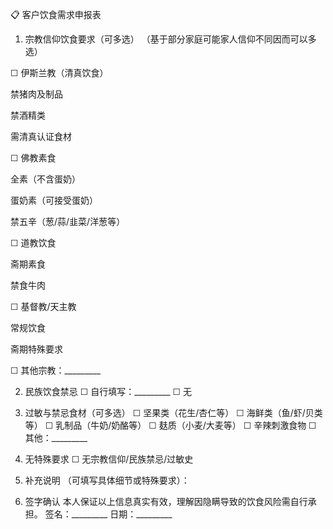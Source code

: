 📋 客户饮食需求申报表

1. 宗教信仰饮食要求（可多选）
（基于部分家庭可能家人信仰不同因而可以多选）

☐ 伊斯兰教（清真饮食）

禁猪肉及制品

禁酒精类

需清真认证食材

☐ 佛教素食

全素（不含蛋奶）

蛋奶素（可接受蛋奶）

禁五辛（葱/蒜/韭菜/洋葱等）

☐ 道教饮食

斋期素食

禁食牛肉

☐ 基督教/天主教

常规饮食

斋期特殊要求

☐ 其他宗教：_________

2. 民族饮食禁忌
☐ 自行填写：_________
☐ 无

3. 过敏与禁忌食材（可多选）
☐ 坚果类（花生/杏仁等）
☐ 海鲜类（鱼/虾/贝类等）
☐ 乳制品（牛奶/奶酪等）
☐ 麸质（小麦/大麦等）
☐ 辛辣刺激食物
☐ 其他：_________

4. 无特殊要求
☐ 无宗教信仰/民族禁忌/过敏史

5. 补充说明
（可填写具体细节或特殊要求）：

6. 签字确认
本人保证以上信息真实有效，理解因隐瞒导致的饮食风险需自行承担。
签名：_________ 日期：_________

